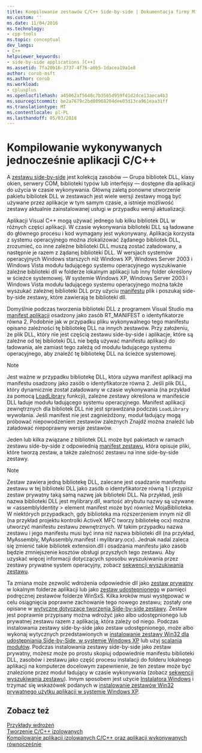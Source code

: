 ```yaml
---
title: Kompilowanie zestawów C/C++ Side-by-side | Dokumentacja firmy Microsoft
ms.custom: ''
ms.date: 11/04/2016
ms.technology:
- cpp-tools
ms.topic: conceptual
dev_langs:
- C++
helpviewer_keywords:
- side-by-side applications [C++]
ms.assetid: 7fa20b16-3737-4f76-a0b5-1dacea19a1e8
author: corob-msft
ms.author: corob
ms.workload:
- cplusplus
ms.openlocfilehash: a45062af5648c7b3565d959fd1d2dce13aeca4b3
ms.sourcegitcommit: be2a7679c2bd80968204dee03d13ca961eaa31ff
ms.translationtype: MT
ms.contentlocale: pl-PL
ms.lasthandoff: 05/03/2018
---
```

# <a name="building-cc-side-by-side-assemblies"></a>Kompilowanie wykonywanych jednocześnie aplikacji C/C++
A [zestawu side-by-side](http://msdn.microsoft.com/library/windows/desktop/ff951640) jest kolekcją zasobów — Grupa bibliotek DLL, klasy okien, serwery COM, biblioteki typów lub interfejsy — dostępne dla aplikacji do użycia w czasie wykonywania. Główną zaletą ponowne utworzenie pakietu bibliotek DLL w zestawach jest wiele wersji zestawy mogą być używane przez aplikacje w tym samym czasie, a istnieje możliwość zestawy aktualnie zainstalowanej usługi w przypadku wersji aktualizacji.  
  
 Aplikacji Visual C++ mogą używać jednego lub kilku bibliotek DLL w różnych części aplikacji. W czasie wykonywania biblioteki DLL są ładowane do głównego procesu i kod wymagany jest wykonywany. Aplikacja korzysta z systemu operacyjnego można zlokalizować żądanego bibliotek DLL, zrozumieć, co inne zależne biblioteki DLL muszą zostać załadowany, a następnie je razem z żądanej biblioteki DLL. W wersjach systemów operacyjnych Windows starszych niż Windows XP, Windows Server 2003 i Windows Vista modułu ładującego systemu operacyjnego wyszukiwanie zależne biblioteki dll w folderze lokalnym aplikacji lub inny folder określony w ścieżce systemowej. W systemie Windows XP, Windows Server 2003 i Windows Vista modułu ładującego systemu operacyjnego można także wyszukać zależnej biblioteki DLL przy użyciu [manifestu](http://msdn.microsoft.com/library/windows/desktop/aa375365) plik i poszukaj side-by-side zestawy, które zawierają te biblioteki dll.  
  
 Domyślnie podczas tworzenia biblioteki DLL z programem Visual Studio ma [manifest aplikacji](http://msdn.microsoft.com/library/windows/desktop/aa374191) osadzony jako zasób RT_MANIFEST o identyfikatorze równa 2. Podobnie jak w przypadku pliku wykonywalnego tego manifestu opisano zależności tę bibliotekę DLL na innych zestawów. Przy założeniu, że plik DLL, który nie jest częścią zestawu side-by-side i aplikacje, które są zależne od tej biblioteki DLL nie będą używać manifestu aplikacji do ładowania, ale zamiast tego zależą od modułu ładującego systemu operacyjnego, aby znaleźć tę bibliotekę DLL na ścieżce systemowej.  
  
> [!NOTE]
>  Jest ważne w przypadku bibliotekę DLL, która używa manifest aplikacji ma manifestu osadzony jako zasób o identyfikatorze równa 2. Jeśli plik DLL, który dynamicznie został załadowany w czasie wykonywania (na przykład za pomocą [LoadLibrary](http://msdn.microsoft.com/library/windows/desktop/ms684175) funkcji), zależne zestawy określona w manifeście DLL ładuje modułu ładującego systemu operacyjnego. Manifest aplikacji zewnętrznych dla bibliotek DLL nie jest sprawdzana podczas `LoadLibrary` wywołania. Jeśli manifest nie jest zagnieżdżony, moduł ładujący mogą próbować niepowodzeniem zestawów zależnych Znajdź można znaleźć lub załadować niepoprawny wersje zestawów.  
  
 Jeden lub kilka związane z bibliotek DLL może być pakietach w ramach zestawu side-by-side z odpowiednią [manifest zestawu](http://msdn.microsoft.com/library/windows/desktop/aa374219), która opisuje pliki, które tworzą zestaw, a także zależność zestawu na inne side-by-side zestawy.  
  
> [!NOTE]
>  Zestaw zawiera jedną bibliotekę DLL, zalecane jest osadzanie manifestu zestawu w tej biblioteki DLL jako zasób o identyfikatorze równą 1 i przypisz zestaw prywatny taką samą nazwę jak biblioteki DLL. Na przykład, jeśli nazwa biblioteki DLL jest mylibrary.dll, wartość atrybutu nazwy są używane w \<assemblyIdentity > element manifest może być również MojaBiblioteka. W niektórych przypadkach, gdy biblioteka ma rozszerzeniem innym niż dll (na przykład projektu kontrolki ActiveX MFC tworzy bibliotekę ocx) można utworzyć manifestu zestawu zewnętrznych. W takim przypadku nazwa zestawu i jego manifestu musi być inna niż nazwa biblioteki dll (na przykład, MyAssembly, MyAssembly.manifest i mylibrary.ocx). Jednak nadal zaleca się zmienić takie bibliotek extension.dll i osadzania manifestu jako zasób będzie zmniejszenie kosztów obsługi przyszłych tego zestawu. Aby uzyskać więcej informacji dotyczących sposobu wyszukiwania przez zestawy prywatne system operacyjny, zobacz [sekwencji wyszukiwania zestawu](http://msdn.microsoft.com/library/windows/desktop/aa374224).  
  
 Ta zmiana może zezwolić wdrożenia odpowiednie dll jako [zestaw prywatny](http://msdn.microsoft.com/library/windows/desktop/aa370850) w lokalnym folderze aplikacji lub jako [zestaw udostępnionego](http://msdn.microsoft.com/library/windows/desktop/aa371839) w pamięci podręcznej zestawów folderze WinSxS. Kilka kroków musi występować w celu osiągnięcia poprawne zachowanie tego nowego zestawu; zostały one opisane w [wytyczne dotyczące tworzenia Side-by-side zestawy](http://msdn.microsoft.com/library/windows/desktop/aa375155). Zestaw jest poprawnie przypisany można wdrożyć jako albo udostępnionego lub prywatnej zestawu razem z aplikacją, która zależy od niego. Podczas instalowania zestawy side-by-side jako zestaw udostępnionego, może albo wykonaj wytycznych przedstawionych w [instalowanie zestawy Win32 dla udostępniania Side-by-Side, w systemie Windows XP](http://msdn.microsoft.com/library/windows/desktop/aa369532) lub użyj [scalania modułów](http://msdn.microsoft.com/library/windows/desktop/aa369820). Podczas instalowania zestawy side-by-side jako zestaw prywatny, możesz może po prostu skopiuj odpowiednie manifestu biblioteki DLL, zasobów i zestawu jako część procesu instalacji do folderu lokalnego aplikacji na komputerze docelowym zapewnienie, że ten zestaw może być znalezione przez moduł ładujący w czasie wykonywania (zobacz [sekwencji wyszukiwania zestawu](http://msdn.microsoft.com/library/windows/desktop/aa374224)). Innym sposobem jest użycie [Instalatora Windows](http://msdn.microsoft.com/library/windows/desktop/cc185688) i trzymać się wskazówek podanych w [instalowanie zestawów Win32 prywatnego użytku aplikacji w systemie Windows XP](http://msdn.microsoft.com/library/windows/desktop/aa369534).  
  
## <a name="see-also"></a>Zobacz też  
 [Przykłady wdrożeń](../ide/deployment-examples.md)   
 [Tworzenie C/C++ izolowanych](../build/building-c-cpp-isolated-applications.md)   
 [Kompilowanie aplikacji izolowanych C/C++ oraz aplikacji wykonywanych równocześnie](../build/building-c-cpp-isolated-applications-and-side-by-side-assemblies.md)